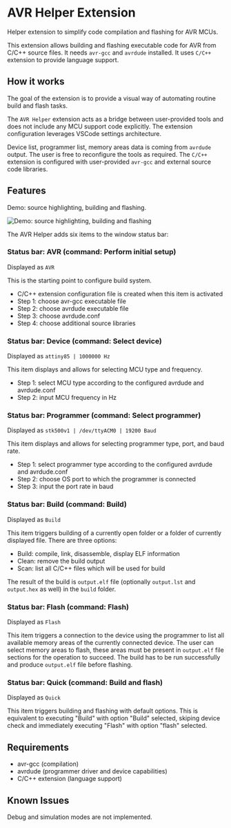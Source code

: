 # AVR Helper Extension

Helper extension to simplify code compilation and flashing for AVR MCUs.

This extension allows building and flashing executable code for AVR from C/C++ source files. It needs `avr-gcc` and `avrdude` installed. It uses `C/C++` extension to provide language support.

## How it works

The goal of the extension is to provide a visual way of automating routine build and flash tasks.

The `AVR Helper` extension acts as a bridge between user-provided tools and does not include any MCU support code explicitly. The extension configuration leverages VSCode settings architecture.

Device list, programmer list, memory areas data is coming from `avrdude` output. The user is free to reconfigure the tools as required.
The `C/C++` extension is configured with user-provided `avr-gcc` and external source code libraries.

## Features

Demo: source highlighting, building and flashing.

![Demo: source highlighting, building and flashing](https://github.com/Alex079/vscode-avr-helper/wiki/images/setup-build-flash-v3.gif)

The AVR Helper adds six items to the window status bar:

### Status bar: AVR (command: Perform initial setup)

Displayed as `AVR`

This is the starting point to configure build system.
- C/C++ extension configuration file is created when this item is activated
- Step 1: choose avr-gcc executable file
- Step 2: choose avrdude executable file
- Step 3: choose avrdude.conf
- Step 4: choose additional source libraries

### Status bar: Device (command: Select device)

Displayed as `attiny85 | 1000000 Hz`

This item displays and allows for selecting MCU type and frequency.
- Step 1: select MCU type according to the configured avrdude and avrdude.conf
- Step 2: input MCU frequency in Hz

### Status bar: Programmer (command: Select programmer)

Displayed as `stk500v1 | /dev/ttyACM0 | 19200 Baud`

This item displays and allows for selecting programmer type, port, and baud rate.
- Step 1: select programmer type according to the configured avrdude and avrdude.conf
- Step 2: choose OS port to which the programmer is connected
- Step 3: input the port rate in baud

### Status bar: Build (command: Build)

Displayed as `Build`

This item triggers building of a currently open folder or a folder of currently displayed file. There are three options:
- Build: compile, link, disassemble, display ELF information
- Clean: remove the build output
- Scan: list all C/C++ files which will be used for build

The result of the build is `output.elf` file (optionally `output.lst` and `output.hex` as well) in the `build` folder.

### Status bar: Flash (command: Flash)

Displayed as `Flash`

This item triggers a connection to the device using the programmer to list all available memory areas of the currently connected device. The user can select memory areas to flash, these areas must be present in `output.elf` file sections for the operation to succeed. The build has to be run successfully and produce `output.elf` file before flashing.

### Status bar: Quick (command: Build and flash)

Displayed as `Quick`

This item triggers building and flashing with default options. This is equivalent to executing "Build" with option "Build" selected, skiping device check and immediately executing "Flash" with option "flash" selected.


## Requirements

- avr-gcc (compilation)
- avrdude (programmer driver and device capabilities)
- C/C++ extension (language support)

## Known Issues

Debug and simulation modes are not implemented.

